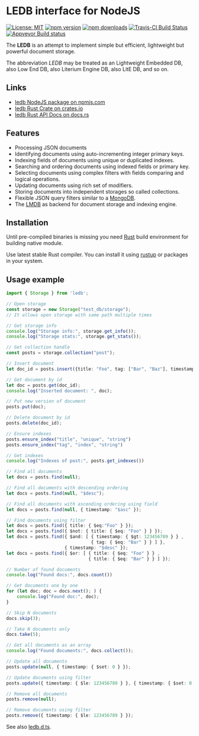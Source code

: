 # LEDB interface for NodeJS

[![License: MIT](https://img.shields.io/badge/License-MIT-brightgreen.svg)](https://opensource.org/licenses/MIT)
[![npm version](https://badge.fury.io/js/ledb.svg)](https://badge.fury.io/js/ledb)
[![npm downloads](https://img.shields.io/npm/dm/ledb.svg)](https://www.npmjs.com/package/ledb)
[![Travis-CI Build Status](https://travis-ci.org/katyo/ledb.svg?branch=master)](https://travis-ci.org/katyo/ledb)
[![Appveyor Build status](https://ci.appveyor.com/api/projects/status/1wrmhivii22emfxg)](https://ci.appveyor.com/project/katyo/ledb)

The **LEDB** is an attempt to implement simple but efficient, lightweight but powerful document storage.

The abbreviation *LEDB* may be treated as an Lightweight Embedded DB, also Low End DB, also Literium Engine DB, also LitE DB, and so on.

## Links

* [ledb NodeJS package on npmjs.com](https://www.npmjs.com/package/ledb)
* [ledb Rust Crate on crates.io](https://crates.io/crates/ledb)
* [ledb Rust API Docs on docs.rs](https://docs.rs/ledb)

## Features

* Processing JSON documents
* Identifying documents using auto-incrementing integer primary keys.
* Indexing fields of documents using unique or duplicated indexes.
* Searching and ordering documents using indexed fields or primary key.
* Selecting documents using complex filters with fields comparing and logical operations.
* Updating documents using rich set of modifiers.
* Storing documents into independent storages so called collections.
* Flexible JSON query filters similar to a [MongoDB](https://en.wikipedia.org/wiki/MongoDB).
* The [LMDB](https://en.wikipedia.org/wiki/Lightning_Memory-Mapped_Database) as backend for document storage and indexing engine.

## Installation

Until pre-compiled binaries is missing you need [Rust](https://www.rust-lang.org/) build environment for building native module.

Use latest stable Rust compiler. You can install it using [rustup](https://rustup.rs/) or packages in your system.

## Usage example

```typescript
import { Storage } from 'ledb';

// Open storage
const storage = new Storage("test_db/storage");
// It allows open storage with same path multiple times

// Get storage info
console.log("Storage info:", storage.get_info());
console.log("Storage stats:", storage.get_stats());

// Get collection handle
const posts = storage.collection("post");

// Insert document
let doc_id = posts.insert({title: "Foo", tag: ["Bar", "Baz"], timestamp: 1234567890);

// Get document by id
let doc = posts.get(doc_id);
console.log("Inserted document: ", doc);

// Put new version of document
posts.put(doc);

// Delete document by id
posts.delete(doc_id);

// Ensure indexes
posts.ensure_index("title", "unique", "string")
posts.ensure_index("tag", "index", "string")

// Get indexes
console.log("Indexes of post:", posts.get_indexes())

// Find all documents
let docs = posts.find(null);

// Find all documents with descending ordering
let docs = posts.find(null, "$desc");

// Find all documents with ascending ordering using field
let docs = posts.find(null, { timestamp: "$asc" });

// Find documents using filter
let docs = posts.find({ title: { $eq:"Foo" } });
let docs = posts.find({ $not: { title: { $eq: "Foo" } } });
let docs = posts.find({ $and: [ { timestamp: { $gt: 123456789 } } ,
                                { tag: { $eq: "Bar" } } ] },
                      { timestamp: "$desc" });
let docs = posts.find({ $or: [ { title: { $eq: "Foo" } } ,
                               { title: { $eq: "Bar" } } ] });

// Number of found documents
console.log("Found docs:", docs.count())

// Get documents one by one
for (let doc; doc = docs.next(); ) {
    console.log("Found doc:", doc);
}

// Skip N documents
docs.skip(3);

// Take N documents only
docs.take(5);

// Get all documents as an array
console.log("Found documents:", docs.collect());

// Update all documents
posts.update(null, { timestamp: { $set: 0 } });

// Update documents using filter
posts.update({ timestamp: { $le: 123456789 } }, { timestamp: { $set: 0 } });

// Remove all documents
posts.remove(null);

// Remove documents using filter
posts.remove({ timestamp: { $le: 123456789 } });
```

See also [ledb.d.ts](https://github.com/katyo/ledb/blob/master/ledb-node/index.d.ts).
